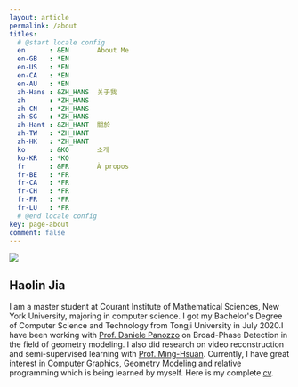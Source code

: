 ```yaml
---
layout: article
permalink: /about
titles:
  # @start locale config
  en      : &EN       About Me
  en-GB   : *EN
  en-US   : *EN
  en-CA   : *EN
  en-AU   : *EN
  zh-Hans : &ZH_HANS  关于我
  zh      : *ZH_HANS
  zh-CN   : *ZH_HANS
  zh-SG   : *ZH_HANS
  zh-Hant : &ZH_HANT  關於
  zh-TW   : *ZH_HANT
  zh-HK   : *ZH_HANT
  ko      : &KO       소개
  ko-KR   : *KO
  fr      : &FR       À propos
  fr-BE   : *FR
  fr-CA   : *FR
  fr-CH   : *FR
  fr-FR   : *FR
  fr-LU   : *FR
  # @end locale config
key: page-about
comment: false
---
```


<div class="item">
    <div class="item__image">
        <img class="image image--lg" src="https://z3.ax1x.com/2021/05/29/2AZNhn.jpg"/>
    </div>
    <div class="item__content">
        <div class="item__header">
            <h2>Haolin Jia</h2>
        </div>
        <div class="item__description">
            <p>
                I am a master student at Courant Institute of Mathematical Sciences, New York University, majoring in computer science. I got my Bachelor's Degree of Computer Science and Technology from Tongji University in July 2020.I have been working with <a href="http://cs.nyu.edu/~panozzo/">Prof. Daniele Panozzo</a> on Broad-Phase Detection in the field of geometry modeling. I also did research on video reconstruction and semi-supervised learning with <a href="https://scholar.google.com/citations?user=p9-ohHsAAAAJ&hl=en">Prof. Ming-Hsuan</a>. Currently, I have great interest in Computer Graphics, Geometry Modeling and relative programming which is being learned by myself. Here is my complete <a href="https://drive.google.com/file/d/1hhmqyf-4bAKm3hIHycszZIMoCnyN2_eK/preview" target="blank">cv</a>.
            </p>
        </div>
    </div>
</div>
